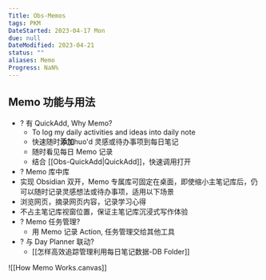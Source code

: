 ```yaml
---
Title: Obs-Memos
tags: PKM
DateStarted: 2023-04-17 Mon
due: null
DateModified: 2023-04-21
status: ""
aliases: Memo
Progress: NaN%
---
```


## Memo 功能与用法

- ? 有 QuickAdd, Why Memo?
  - To log my daily activities and ideas into daily note
  - 快速随时**添加**huo'd 灵感或待办事项到每日笔记
  - 随时看见每日 Memo 记录
  - 结合 [[Obs-QuickAdd|QuickAdd]]，快速调用打开
- ? Memo 库中库
- 实现 Obsidian 双开，Memo 专属库可固定在桌面，即使缩小主笔记库后，仍可以随时记录灵感想法或待办事项，适用以下场景
- 浏览网页，摘录网页内容，记录学习心得
- 不占主笔记库视窗位置，保证主笔记库沉浸式写作体验
- ? Memo 任务管理?
  - 用 Memo 记录 Action, 任务管理交给其他工具
- ? 与 Day Planner 联动?
  - [[怎样高效追踪管理利用每日笔记数据-DB Folder]]

![[How Memo Works.canvas]]
